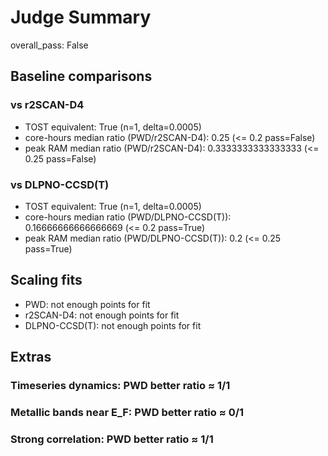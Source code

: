 # Judge Summary
overall_pass: False
## Baseline comparisons
### vs r2SCAN-D4
- TOST equivalent: True (n=1, delta=0.0005)
- core-hours median ratio (PWD/r2SCAN-D4): 0.25 (<= 0.2 pass=False)
- peak RAM median ratio (PWD/r2SCAN-D4): 0.3333333333333333 (<= 0.25 pass=False)
### vs DLPNO-CCSD(T)
- TOST equivalent: True (n=1, delta=0.0005)
- core-hours median ratio (PWD/DLPNO-CCSD(T)): 0.16666666666666669 (<= 0.2 pass=True)
- peak RAM median ratio (PWD/DLPNO-CCSD(T)): 0.2 (<= 0.25 pass=True)

## Scaling fits
- PWD: not enough points for fit
- r2SCAN-D4: not enough points for fit
- DLPNO-CCSD(T): not enough points for fit

## Extras
### Timeseries dynamics: PWD better ratio ≈ 1/1
### Metallic bands near E_F: PWD better ratio ≈ 0/1
### Strong correlation: PWD better ratio ≈ 1/1
